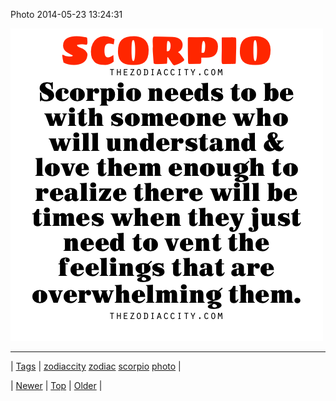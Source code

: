 <!--
title: Photo 2014-05-23 13
date: 2020-06-28T15:27:00.301Z
tags: zodiaccity, zodiac, scorpio, photo
-->


Photo 2014-05-23 13:24:31

![](86594081602-0.png)

<!--BOTTOM-POST-NAVIGATION-->
---

| [Tags](tags.md) | [zodiaccity](tag-zodiaccity.md) [zodiac](tag-zodiac.md) [scorpio](tag-scorpio.md) [photo](tag-photo.md) |

| [Newer](86587215299.md) | [Top](index.md) | [Older](86613035122.md) |